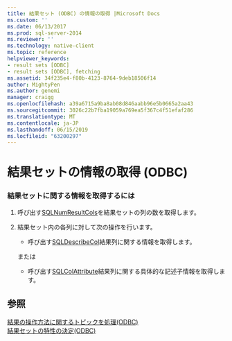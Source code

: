 ```yaml
---
title: 結果セット (ODBC) の情報の取得 |Microsoft Docs
ms.custom: ''
ms.date: 06/13/2017
ms.prod: sql-server-2014
ms.reviewer: ''
ms.technology: native-client
ms.topic: reference
helpviewer_keywords:
- result sets [ODBC]
- result sets [ODBC], fetching
ms.assetid: 34f235e4-f80b-4123-8764-9deb18506f14
author: MightyPen
ms.author: genemi
manager: craigg
ms.openlocfilehash: a39a6715a9ba8ab08d846aabb96e5b0665a2aa43
ms.sourcegitcommit: 3026c22b7fba19059a769ea5f367c4f51efaf286
ms.translationtype: MT
ms.contentlocale: ja-JP
ms.lasthandoff: 06/15/2019
ms.locfileid: "63200297"
---
```

# <a name="retrieve-result-set-information-odbc"></a>結果セットの情報の取得 (ODBC)
    
### <a name="to-get-information-about-a-result-set"></a>結果セットに関する情報を取得するには  
  
1.  呼び出す[SQLNumResultCols](../native-client-odbc-api/sqlnumresultcols.md)を結果セットの列の数を取得します。  
  
2.  結果セット内の各列に対して次の操作を行います。  
  
    -   呼び出す[SQLDescribeCol](../native-client-odbc-api/sqldescribecol.md)結果列に関する情報を取得します。  
  
     または  
  
    -   呼び出す[SQLColAttribute](../native-client-odbc-api/sqlcolattribute.md)結果列に関する具体的な記述子情報を取得します。  
  
## <a name="see-also"></a>参照  
 [結果の操作方法に関するトピックを処理&#40;ODBC&#41;](../../database-engine/dev-guide/processing-results-how-to-topics-odbc.md)   
 [結果セットの特性の決定&#40;ODBC&#41;](../native-client-odbc-results/determining-the-characteristics-of-a-result-set-odbc.md)  
  
  
